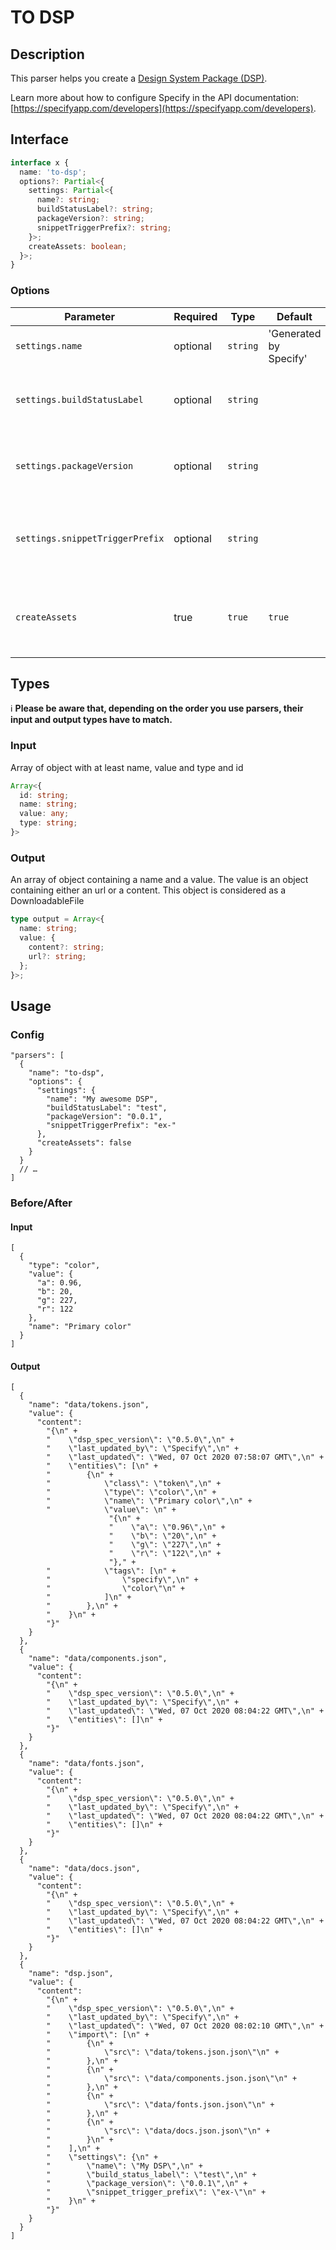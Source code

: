 # TO DSP

## Description
This parser helps you create a [Design System Package (DSP)](https://github.com/AdobeXD/design-system-package-dsp).

Learn more about how to configure Specify in the API documentation: [https://specifyapp.com/developers](https://specifyapp.com/developers).

## Interface

```ts
interface x {
  name: 'to-dsp';
  options?: Partial<{
    settings: Partial<{
      name?: string;
      buildStatusLabel?: string;
      packageVersion?: string;
      snippetTriggerPrefix?: string;
    }>;
    createAssets: boolean;
  }>;
}
```

### Options

| Parameter                       | Required | Type     | Default                | Description                                                   |
| ------------------------------- | -------- | -------- | ---------------------- | ------------------------------------------------------------- |
| `settings.name`                 | optional | `string` | 'Generated by Specify' | The name of the DSP                                           |
| `settings.buildStatusLabel`     | optional | `string` |                        | Build status label (examples: 'dev' or 'released')            |
| `settings.packageVersion`       | optional | `string` |                        | Version of the DSP package, not the DSP spec                  |
| `settings.snippetTriggerPrefix` | optional | `string` |                        | Trigger for snippets on components (examples: 'sp-' or 'ex-") |
| `createAssets`                  | true     | `true`   | `true`                 | Defines if you want the assets to be created or not           |

## Types

ℹ️ **Please be aware that, depending on the order you use parsers, their input and output types have to match.**

### Input

Array of object with at least name, value and type and id

```ts
Array<{
  id: string;
  name: string;
  value: any;
  type: string;
}>
```

### Output

An array of object containing a name and a value. The value is an object containing either an url or a content. This object is considered as a DownloadableFile

```ts
type output = Array<{
  name: string;
  value: {
    content?: string;
    url?: string;
  };
}>;
```

## Usage

### Config

```jsonc
"parsers": [
  {
    "name": "to-dsp",
    "options": {
      "settings": {
        "name": "My awesome DSP",
        "buildStatusLabel": "test",
        "packageVersion": "0.0.1",
        "snippetTriggerPrefix": "ex-"
      },
      "createAssets": false
    }
  }
  // …
]
```

### Before/After

#### Input

```jsonc
[
  {
    "type": "color",
    "value": {
      "a": 0.96,
      "b": 20,
      "g": 227,
      "r": 122
    },
    "name": "Primary color"
  }
]
```

#### Output

```jsonc
[
  {
    "name": "data/tokens.json",
    "value": {
      "content":
        "{\n" +
        "    \"dsp_spec_version\": \"0.5.0\",\n" +
        "    \"last_updated_by\": \"Specify\",\n" +
        "    \"last_updated\": \"Wed, 07 Oct 2020 07:58:07 GMT\",\n" +
        "    \"entities\": [\n" +
        "        {\n" +
        "            \"class\": \"token\",\n" +
        "            \"type\": \"color\",\n" +
        "            \"name\": \"Primary color\",\n" +
        "            \"value\": \n" +
                      "{\n" +
                      "    \"a\": \"0.96\",\n" +
                      "    \"b\": \"20\",\n" +
                      "    \"g\": \"227\",\n" +
                      "    \"r\": \"122\",\n" +
                      "}," +
        "            \"tags\": [\n" +
        "                \"specify\",\n" +
        "                \"color\"\n" +
        "            ]\n" +
        "        },\n" +
        "    }\n" +
        "}"
    }
  },
  {
    "name": "data/components.json",
    "value": {
      "content":
        "{\n" +
        "    \"dsp_spec_version\": \"0.5.0\",\n" +
        "    \"last_updated_by\": \"Specify\",\n" +
        "    \"last_updated\": \"Wed, 07 Oct 2020 08:04:22 GMT\",\n" +
        "    \"entities\": []\n" +
        "}"
    }
  },
  {
    "name": "data/fonts.json",
    "value": {
      "content":
        "{\n" +
        "    \"dsp_spec_version\": \"0.5.0\",\n" +
        "    \"last_updated_by\": \"Specify\",\n" +
        "    \"last_updated\": \"Wed, 07 Oct 2020 08:04:22 GMT\",\n" +
        "    \"entities\": []\n" +
        "}"
    }
  },
  {
    "name": "data/docs.json",
    "value": {
      "content":
        "{\n" +
        "    \"dsp_spec_version\": \"0.5.0\",\n" +
        "    \"last_updated_by\": \"Specify\",\n" +
        "    \"last_updated\": \"Wed, 07 Oct 2020 08:04:22 GMT\",\n" +
        "    \"entities\": []\n" +
        "}"
    }
  },
  {
    "name": "dsp.json",
    "value": {
      "content":
        "{\n" +
        "    \"dsp_spec_version\": \"0.5.0\",\n" +
        "    \"last_updated_by\": \"Specify\",\n" +
        "    \"last_updated\": \"Wed, 07 Oct 2020 08:02:10 GMT\",\n" +
        "    \"import\": [\n" +
        "        {\n" +
        "            \"src\": \"data/tokens.json.json\"\n" +
        "        },\n" +
        "        {\n" +
        "            \"src\": \"data/components.json.json\"\n" +
        "        },\n" +
        "        {\n" +
        "            \"src\": \"data/fonts.json.json\"\n" +
        "        },\n" +
        "        {\n" +
        "            \"src\": \"data/docs.json.json\"\n" +
        "        }\n" +
        "    ],\n" +
        "    \"settings\": {\n" +
        "        \"name\": \"My DSP\",\n" +
        "        \"build_status_label\": \"test\",\n" +
        "        \"package_version\": \"0.0.1\",\n" +
        "        \"snippet_trigger_prefix\": \"ex-\"\n" +
        "    }\n" +
        "}"
    }
  }
]
```
